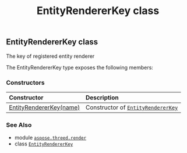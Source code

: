 ﻿---
title: EntityRendererKey class
second_title: Aspose.3D for Python via .NET API References
description: 
type: docs
weight: 40
url: /python-net/aspose.threed.render/entityrendererkey/
is_root: false
---

## EntityRendererKey class

The key of registered entity renderer



The EntityRendererKey type exposes the following members:

### Constructors
| Constructor | Description |
| :- | :- |
| [EntityRendererKey(name)](/3d/python-net/aspose.threed.render/entityrendererkey/__init__/#str) | Constructor of [`EntityRendererKey`](/3d/python-net/aspose.threed.render/entityrendererkey) |



### See Also
* module [`aspose.threed.render`](..)
* class [`EntityRendererKey`](/3d/python-net/aspose.threed.render/entityrendererkey)
